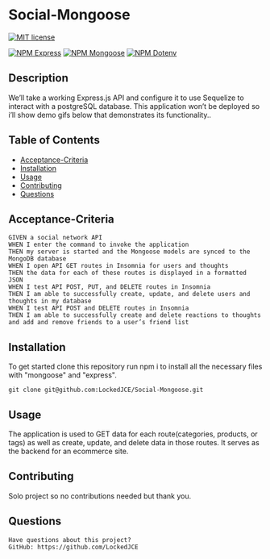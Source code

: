 # Social-Mongoose
 [![MIT license](https://img.shields.io/badge/License-MIT-white.svg)](https://lbesson.mit-license.org/)

 [![NPM Express](https://img.shields.io/badge/NPM-Express-blue.svg)](https://www.npmjs.com/package/express)
 [![NPM Mongoose](https://img.shields.io/badge/NPM-Mongoose-blue.svg)]([https://www.npmjs.com/package/pg](https://www.npmjs.com/package/mongoose))
 [![NPM Dotenv](https://img.shields.io/badge/NPM-Dotenv-blue.svg)](https://www.npmjs.com/package/dotenv)
 
## Description

We’ll take a working Express.js API and configure it to use Sequelize to interact with a postgreSQL database. This application won’t be deployed so i’ll show demo gifs below that demonstrates its functionality..

## Table of Contents
  * [Acceptance-Criteria](#acceptance-criteria)
  * [Installation](#installation)
  * [Usage](#usage)
  * [Contributing](#contributing)
  * [Questions](#questions)
## Acceptance-Criteria
    GIVEN a social network API
    WHEN I enter the command to invoke the application
    THEN my server is started and the Mongoose models are synced to the MongoDB database
    WHEN I open API GET routes in Insomnia for users and thoughts
    THEN the data for each of these routes is displayed in a formatted JSON
    WHEN I test API POST, PUT, and DELETE routes in Insomnia
    THEN I am able to successfully create, update, and delete users and thoughts in my database
    WHEN I test API POST and DELETE routes in Insomnia
    THEN I am able to successfully create and delete reactions to thoughts and add and remove friends to a user’s friend list
  ## Installation
To get started clone this repository run npm i to install all the necessary files with "mongoose" and "express".
<br>
```terminal
git clone git@github.com:LockedJCE/Social-Mongoose.git
```
## Usage
   The application is used to GET data for each route(categories, products, or tags) as well as create, update, and delete data in those routes. It serves as the backend for an ecommerce site.
## Contributing
  Solo project so no contributions needed but thank you.
## Questions
    Have questions about this project?  
    GitHub: https://github.com/LockedJCE  